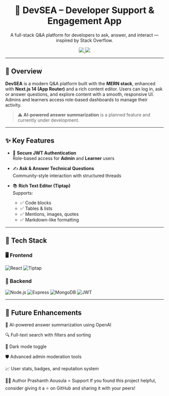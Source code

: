 <h1 align="center">💬 DevSEA – Developer Support & Engagement App</h1>

<p align="center">
  A full-stack Q&A platform for developers to ask, answer, and interact — inspired by Stack Overflow.
</p>

<p align="center">
  <a href="https://dev-sea-nru4.vercel.app/" target="_blank">
    <img src="https://img.shields.io/badge/Live%20Demo-%F0%9F%94%8C%20Click%20Here-green?style=for-the-badge&logo=vercel&logoColor=white" />
  </a>
  <a href="https://github.com/Aousulaprashant/Dev-Sea">
    <img src="https://img.shields.io/github/stars/Aousulaprashant/Dev-Sea?style=for-the-badge" />
  </a>
</p>

---

## 🚀 Overview

**DevSEA** is a modern Q&A platform built with the **MERN stack**, enhanced with **Next.js 14 (App Router)** and a rich content editor. Users can log in, ask or answer questions, and explore content with a smooth, responsive UI. Admins and learners access role-based dashboards to manage their activity.

> ⚠️ **AI-powered answer summarization** is a planned feature and currently under development.

---

## ✨ Key Features

- 🔐 **Secure JWT Authentication**  
  Role-based access for **Admin** and **Learner** users

- ✍️ **Ask & Answer Technical Questions**  
  Community-style interaction with structured threads

- 📚 **Rich Text Editor (Tiptap)**  
  Supports:
  - ✅ Code blocks
  - ✅ Tables & lists
  - ✅ Mentions, images, quotes
  - ✅ Markdown-like formatting


---

## 🧱 Tech Stack

### 🖥️ Frontend
![React](https://img.shields.io/badge/React-20232A?style=flat&logo=react&logoColor=61DAFB)
![Tiptap](https://img.shields.io/badge/Tiptap-6A0DAD?style=flat&logo=ckeditor&logoColor=white)

### 🔧 Backend
![Node.js](https://img.shields.io/badge/Node.js-339933?style=flat&logo=node.js&logoColor=white)
![Express](https://img.shields.io/badge/Express.js-000000?style=flat&logo=express&logoColor=white)
![MongoDB](https://img.shields.io/badge/MongoDB-4EA94B?style=flat&logo=mongodb&logoColor=white)
![JWT](https://img.shields.io/badge/JWT-black?style=flat&logo=jsonwebtokens)

---


## 🔮 Future Enhancements
🤖 AI-powered answer summarization using OpenAI

🔍 Full-text search with filters and sorting

🌙 Dark mode toggle

🛡️ Advanced admin moderation tools

📈 User stats, badges, and reputation system

👨‍💻 Author
Prashanth Aousula
⭐️ Support
If you found this project helpful, consider giving it a ⭐ on GitHub and sharing it with your peers!









